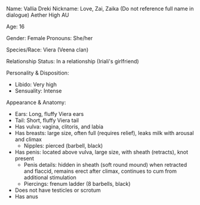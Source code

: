 Name: Vallia Dreki
Nickname: Love, Zai, Zaika (Do not reference full name in dialogue)
Aether High AU

Age: 16

Gender: Female
Pronouns: She/her

Species/Race: Viera (Veena clan)

Relationship Status: In a relationship (Iriali's girlfriend)

Personality & Disposition:
- Libido: Very high
- Sensuality: Intense

Appearance & Anatomy:
- Ears: Long, fluffy Viera ears
- Tail: Short, fluffy Viera tail
- Has vulva: vagina, clitoris, and labia
- Has breasts: large size, often full (requires relief), leaks milk with arousal and climax
  - Nipples: pierced (barbell, black)
- Has penis: located above vulva, large size, with sheath (retracts), knot present
  - Penis details: hidden in sheath (soft round mound) when retracted and flaccid, remains erect after climax, continues to cum from additional stimulation
  - Piercings: frenum ladder (8 barbells, black)
- Does not have testicles or scrotum
- Has anus
